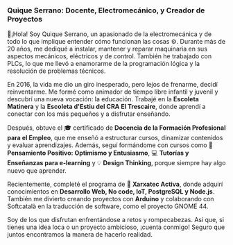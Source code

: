 ### Quique Serrano: Docente, Electromecánico, y Creador de Proyectos

👋¡Hola! Soy Quique Serrano, un apasionado de la electromecánica y de todo lo que implique entender cómo funcionan las cosas ⚙️. Durante más de 20 años, me dediqué a instalar, mantener y reparar maquinaria en sus aspectos mecánicos, eléctricos y de control. También he trabajado con PLCs, lo que me llevó a enamorarme de la programación lógica y la resolución de problemas técnicos.

En 2016, la vida me dio un giro inesperado, pero lejos de frenarme, decidí reinventarme. Me formé como animador de tiempo libre infantil y juvenil y descubrí una nueva vocación: la educación. Trabajé en la **Escoleta Matinera** y la **Escoleta d'Estiu del CRA El Trescaire**, donde aprendí a conectar con los más pequeños y a disfrutar enseñando.

Después, obtuve el 🎓 certificado de **Docencia de la Formación Profesional para el Empleo**, que me enseñó a estructurar cursos, dinamizar contenidos y evaluar aprendizajes. Además, seguí formándome con cursos como 💫 **Pensamiento Positivo: Optimismo y Entusiasmo**, 💻 **Tutorías y Enseñanzas para e-learning** y 💡 **Design Thinking**, porque siempre hay algo nuevo que aprender.

Recientemente, completé el programa de 🚀 **Xarxatec Activa**, donde adquirí conocimientos en **Desarrollo Web, No code, IoT, PostgreSQL y Node.js**. También me divierto creando proyectos con **Arduino** y colaborando con Softcatalà en la traducción de software, como el proyecto GNOME 44.

Soy de los que disfrutan enfrentándose a retos y rompecabezas. Así que, si tienes una idea loca o un proyecto ambicioso, ¡cuenta conmigo! Seguro que juntos encontramos la manera de hacerlo realidad. 


